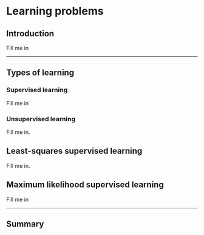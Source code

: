 # Learning problems

## Introduction
Fill me in

---

## Types of learning

### Supervised learning
Fill me in

### Unsupervised learning
Fill me in.

## Least-squares supervised learning
Fill me in.

## Maximum likelihood supervised learning
Fill me in

---

## Summary
